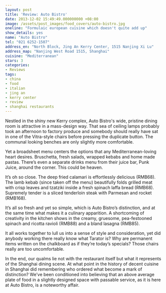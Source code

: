 ```yaml
---
layout: post
title: 'Review: Auto Bistro'
date: 2013-12-02 15:49:49.000000000 +08:00
image: /assets/post_images/food_covers/auto-bistro.jpg
oneline: "Formulaic european cuisine which doesn't quite add up"
show_details: yes
name: "Auto Bistro"
tel: "021 6252-1507"
address_en: "North Block, Jing An Kerry Center, 1515 Nanjing Xi Lu"
address_map: "Nanjing West Road 1515, Shanghai"
cuisine: "Mediterranean"
stars: 3
categories:
- Reviews
tags:
- china
- food
- italian
- jing an
- kerry center
- review
- shanghai restaurants
---
```

Nestled in the shiny new Kerry complex, Auto Bistro's wide, pristine dining room is attractive in a mass-design way. That sea of ceiling lamps probably took an afternoon to factory produce and somebody should really have sat in one of the Vitra-style chairs before pressing the duplicate button. The communal looking benches are only slightly more comfortable.

Yet a broadsheet menu centers the options that any Mediterranean-loving heart desires. Bruschetta, fresh salads, wrapped kebabs and home made pastas. There’s even a separate drinks menu from their juice bar, Punk Juice, around the corner. This could be heaven.

It’s oh so close. The deep fried calamari is effortlessly delicious (RMB68). The lamb kebab (since taken off the menu) beautifully folds grilled meat with crisp leaves and tzatziki inside a fresh spinach laffa bread (RMB68). Supremely tender is a sliced tenderloin steak with Parmesan and rocket (RMB168).

It’s all so fresh and yet so simple, which is Auto Bistro’s distinction, and at the same time what makes it a culinary apparition. A shortcoming of creativity in the kitchen shows in the creamy, gruesome, pea-festooned spinach and ricotta ravioli (RMB88) and a bland lasagna (RMB85).

It all works together to lull us into a sense of style and consideration, yet did anybody working there really know what Tarator is? Why are permanent items written on the chalkboard as if they’re today’s specials? Those chairs really are too uncomfortable.

In the end, our qualms lie not with the restaurant itself but what it represents of the Shanghai dining scene. At what point in the history of decent cuisine in Shanghai did remembering who ordered what become a mark of distinction? We’ve been conditioned into believing that an above average plate of food in a slightly designed space with passable service, as it is here at Auto Bistro, is a noteworthy affair.